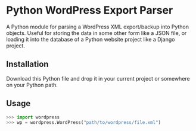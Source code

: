# Python WordPress Export Parser

A Python module for parsing a WordPress XML export/backup into Python objects.
Useful for storing the data in some other form like a JSON file, or loading it into the database of a Python website project like a Django project.

## Installation

Download this Python file and drop it in your current project or somewhere on your Python path.

## Usage

```py
>>> import wordpress
>>> wp = wordpress.WordPress("path/to/wordpress/file.xml")
```
